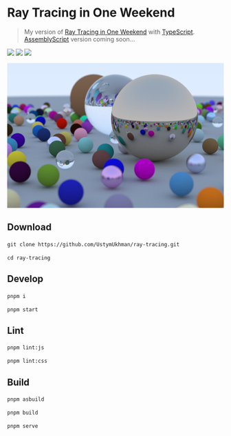 # Ray Tracing in One Weekend #

> My version of [Ray Tracing in One Weekend](https://raytracing.github.io/books/RayTracingInOneWeekend.html) with [TypeScript](https://www.typescriptlang.org/).<br />[AssemblyScript](https://www.assemblyscript.org/) version coming soon...

![](https://img.shields.io/github/deployments/UstymUkhman/ray-tracing/github-pages?style=flat-square)
![](https://img.shields.io/github/package-json/v/UstymUkhman/ray-tracing?color=orange&style=flat-square)
![](https://img.shields.io/github/license/UstymUkhman/ray-tracing?color=lightgrey&style=flat-square)

[![](./public/assets/preview.png)](https://ustymukhman.github.io/ray-tracing/dist)

## Download ##

`git clone https://github.com/UstymUkhman/ray-tracing.git`

`cd ray-tracing`

## Develop ##

`pnpm i`

`pnpm start`

## Lint ##

`pnpm lint:js`

`pnpm lint:css`

## Build ##

`pnpm asbuild`

`pnpm build`

`pnpm serve`
